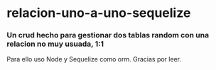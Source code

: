 # relacion-uno-a-uno-sequelize
<h3>Un crud hecho para gestionar dos tablas random con una relacion no muy usuada, 1:1</h3>

<p>Para ello uso Node y Sequelize como orm. Gracias por leer.</p>
